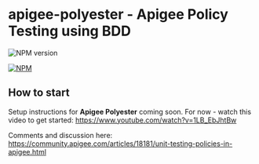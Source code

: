 # apigee-polyester - Apigee Policy Testing using BDD
![NPM version](https://badge.fury.io/js/apigee-polyester.svg)

[![NPM](https://nodei.co/npm/apigee-polyester.png)](https://nodei.co/npm/apigee-polyester/)

## How to start

Setup instructions for **Apigee Polyester** coming soon. For now - watch this video to get started:
https://www.youtube.com/watch?v=1LB_EbJhtBw

Comments and discussion here:
https://community.apigee.com/articles/18181/unit-testing-policies-in-apigee.html
